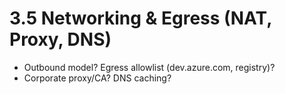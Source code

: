 # 3.5 Networking & Egress (NAT, Proxy, DNS)
- Outbound model? Egress allowlist (dev.azure.com, registry)?
- Corporate proxy/CA? DNS caching?
